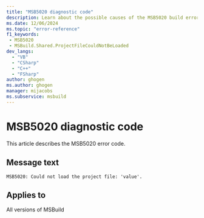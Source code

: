 ```yaml
---
title: "MSB5020 diagnostic code"
description: Learn about the possible causes of the MSB5020 build error, and get troubleshooting tips.
ms.date: 12/06/2024
ms.topic: "error-reference"
f1_keywords:
 - MSB5020
 - MSBuild.Shared.ProjectFileCouldNotBeLoaded
dev_langs:
  - "VB"
  - "CSharp"
  - "C++"
  - "FSharp"
author: ghogen
ms.author: ghogen
manager: mijacobs
ms.subservice: msbuild
---
```


# MSB5020 diagnostic code

<!-- :::ErrorDefinitionDescription::: -->
<!-- :::editable-content name="introDescription"::: -->
This article describes the MSB5020 error code.
<!-- :::editable-content-end::: -->

## Message text

`MSB5020: Could not load the project file: 'value'.`

<!-- :::editable-content name="postOutputDescription"::: -->
<!--
{StrBegin="MSB5020: "}
-->
<!-- :::editable-content-end::: -->
<!-- :::ErrorDefinitionDescription-end::: -->

## Applies to

All versions of MSBuild
